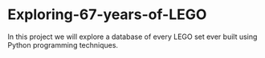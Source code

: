 # Exploring-67-years-of-LEGO
In this project we will explore a database of every LEGO set ever built using Python programming techniques.
